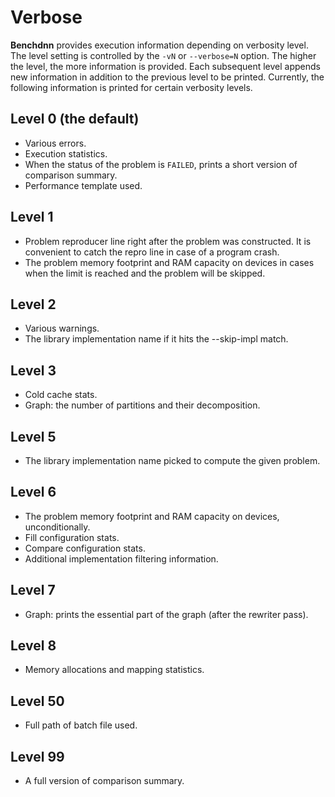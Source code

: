 # Verbose

**Benchdnn** provides execution information depending on verbosity level. The
level setting is controlled by the `-vN` or `--verbose=N` option. The higher the
level, the more information is provided. Each subsequent level appends new
information in addition to the previous level to be printed. Currently, the
following information is printed for certain verbosity levels.

## Level 0 (the default)
* Various errors.
* Execution statistics.
* When the status of the problem is `FAILED`, prints a short version of
  comparison summary.
* Performance template used.

## Level 1
* Problem reproducer line right after the problem was constructed. It is
  convenient to catch the repro line in case of a program crash.
* The problem memory footprint and RAM capacity on devices in cases when the
  limit is reached and the problem will be skipped.

## Level 2
* Various warnings.
* The library implementation name if it hits the --skip-impl match.

## Level 3
* Cold cache stats.
* Graph: the number of partitions and their decomposition.

## Level 5
* The library implementation name picked to compute the given problem.

## Level 6
* The problem memory footprint and RAM capacity on devices, unconditionally.
* Fill configuration stats.
* Compare configuration stats.
* Additional implementation filtering information.

## Level 7
* Graph: prints the essential part of the graph (after the rewriter pass).

## Level 8
* Memory allocations and mapping statistics.

## Level 50
* Full path of batch file used.

## Level 99
* A full version of comparison summary.
